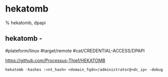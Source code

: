 # hekatomb

% hekatomb, dpapi

## hekatomb -
#plateform/linux  #target/remote  #cat/CREDENTIAL-ACCESS/DPAPI 

https://github.com/Processus-Thief/HEKATOMB
```
hekatomb -hashes :<nt_hash> <domain_fqdn>/administrator@<dc_ip> -debug 
```